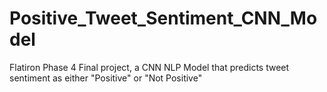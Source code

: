 # Positive_Tweet_Sentiment_CNN_Model
Flatiron Phase 4 Final project, a CNN NLP Model that predicts tweet sentiment as either "Positive" or "Not Positive"
